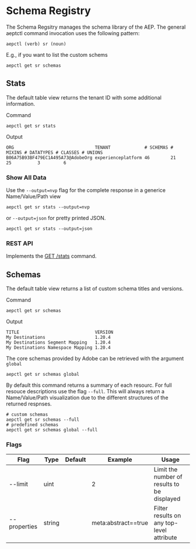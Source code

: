 # Schema Registry

The Schema Regsitry manages the schema library of the AEP. The general aeptctl
command invocation uses the following pattern:

```terminal
aepctl (verb) sr (noun)
```

E.g., if you want to list the custom schems 

```terminal
aepctl get sr schemas
```

## Stats

The default table view returns the tenant ID with some additional information.

Command
```terminal
aepctl get sr stats
```

Output
```terminal
ORG                               TENANT             # SCHEMAS # MIXINS # DATATYPES # CLASSES # UNIONS
B06A75B93BF479EC1A495A73@AdobeOrg experienceplatform 46        21       25          3         6
```

### Show All Data

Use the `--output=nvp` flag for the complete response in a generice Name/Value/Path view 

```terminal
aepctl get sr stats --output=nvp
```
or `--output=json` for pretty printed JSON.

```terminal
aepctl get sr stats --output=json
```
### REST API

Implements the [GET /stats](https://www.adobe.io/apis/experienceplatform/home/api-reference.html#/Stats/ims_org_stats) command.

## Schemas

The default table view returns a list of custom schema titles and versions.

Command
```terminal
aepctl get sr schemas
```

Output
```terminal
TITLE                             VERSION
My Destinations                   1.20.4
My Destinations Segment Mapping   1.20.4
My Destinations Namespace Mapping 1.20.4
```

The core schemas provided by Adobe can be retrieved with the argument `global`

```terminal
aepctl get sr schemas global
```

By default this command returns a summary of each resourc. For full resouce
descriptions use the flag `--full`. This will always return a Name/Value/Path
visualization due to the different structures of the returned respnses.

```terminal
# custom schemas
aepctl get sr schemas --full
# predefined schemas
aepctl get sr schemas global --full
```

### Flags

|Flag | Type | Default | Example | Usage |
|-----|------|---------|---------|-------|
| --limit | uint | | 2 | Limit the number of results to be displayed |
| --properties | string |  | meta:abstract==true | Filter results on any top-level attribute

